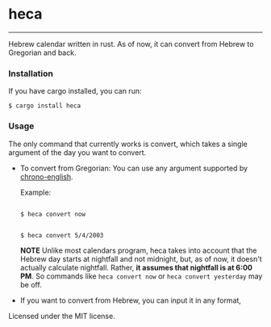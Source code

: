 # heca
--------
Hebrew calendar written in rust. As of now, it can convert from Hebrew to Gregorian and back. 

### Installation

If you have cargo installed, you can run:

```
$ cargo install heca
```

### Usage

The only command that currently works is convert, which takes a single argument of the day you want to convert.

* To convert from Gregorian: You can use any argument supported by [chrono-english](https://github.com/stevedonovan/chrono-english).

  Example:

  ```

  $ heca convert now

  ```
  ```

  $ heca convert 5/4/2003

  ```

  **NOTE**
  Unlike most calendars program, heca takes into account that the Hebrew day starts at nightfall and not midnight, but, as of now, it doesn't actually calculate nightfall. Rather, **it assumes that nightfall is at 6:00 PM**. So commands like `heca convert now` or `heca convert yesterday` may be off.

* If you want to convert from Hebrew, you can input it in any format, 

Licensed under the MIT license.
